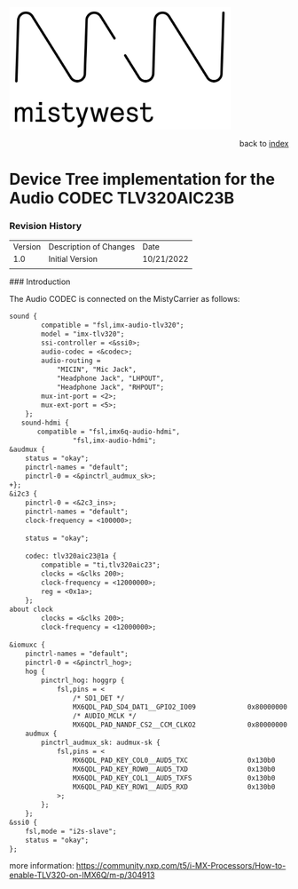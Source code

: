 <img src="files/img/2018_MistyWest_LogoCombo_FINAL_RGB.png" alt="MistyWest" width="400"/><div style="text-align: right">back to [index]( README.md)</div>

# Device Tree implementation for the Audio CODEC TLV320AIC23B
### Revision History

<table>
  <tr>
   <td>Version
   </td>
   <td>Description of Changes
   </td>
   <td>Date
   </td>
  </tr>
  <tr>
   <td>
	   1.0
   </td>
   <td>
	   Initial Version
   </td>
   <td>
	   10/21/2022
   </td>
  </tr>
  <tr>
   <td>
   </td>
   <td>
   </td>
   <td>
   </td>
  </tr>
</table>
### Introduction

The Audio CODEC is connected on the MistyCarrier as follows:

```
sound {
        compatible = "fsl,imx-audio-tlv320";
        model = "imx-tlv320";
        ssi-controller = <&ssi0>;
        audio-codec = <&codec>;
        audio-routing =
            "MICIN", "Mic Jack",
            "Headphone Jack", "LHPOUT",
            "Headphone Jack", "RHPOUT";
        mux-int-port = <2>;
        mux-ext-port = <5>;
    };
   sound-hdmi {
       compatible = "fsl,imx6q-audio-hdmi",
                "fsl,imx-audio-hdmi";
&audmux {
    status = "okay";
    pinctrl-names = "default";
    pinctrl-0 = <&pinctrl_audmux_sk>;
+};
&i2c3 {
    pinctrl-0 = <&2c3_ins>;
    pinctrl-names = "default";
    clock-frequency = <100000>;

    status = "okay";
    
    codec: tlv320aic23@1a {
        compatible = "ti,tlv320aic23";
        clocks = <&clks 200>;
        clock-frequency = <12000000>;
        reg = <0x1a>;
    };
about clock
        clocks = <&clks 200>;
        clock-frequency = <12000000>;
        
&iomuxc {
    pinctrl-names = "default";
    pinctrl-0 = <&pinctrl_hog>;
    hog {
        pinctrl_hog: hoggrp {
            fsl,pins = <
                /* SD1_DET */
                MX6QDL_PAD_SD4_DAT1__GPIO2_IO09             0x80000000
                /* AUDIO_MCLK */
                MX6QDL_PAD_NANDF_CS2__CCM_CLKO2             0x80000000             
    audmux {
        pinctrl_audmux_sk: audmux-sk {
            fsl,pins = <
                MX6QDL_PAD_KEY_COL0__AUD5_TXC               0x130b0
                MX6QDL_PAD_KEY_ROW0__AUD5_TXD               0x130b0
                MX6QDL_PAD_KEY_COL1__AUD5_TXFS              0x130b0
                MX6QDL_PAD_KEY_ROW1__AUD5_RXD               0x130b0
            >;
        };
    };
&ssi0 {
    fsl,mode = "i2s-slave";
    status = "okay";
};
```
more information: https://community.nxp.com/t5/i-MX-Processors/How-to-enable-TLV320-on-IMX6Q/m-p/304913
